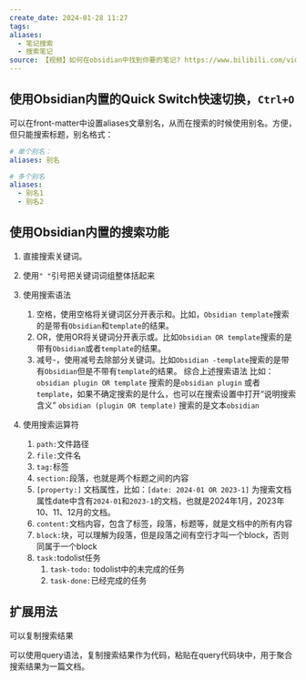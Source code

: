 ```yaml
---
create_date: 2024-01-28 11:27
tags: 
aliases:
  - 笔记搜索
  - 搜索笔记
source: 【视频】如何在obsidian中找到你要的笔记? https://www.bilibili.com/video/BV19b4y1P7RW
---
```


## 使用Obsidian内置的Quick Switch快速切换，`Ctrl+O`

可以在front-matter中设置aliases文章别名，从而在搜索的时候使用别名。方便，但只能搜索标题，别名格式：

```yml
# 单个别名：
aliases: 别名

# 多个别名
aliases: 
  - 别名1
  - 别名2
```

## 使用Obsidian内置的搜索功能

1. 直接搜索关键词。 

2. 使用`" "`引号把关键词词组整体括起来

3. 使用搜索语法
	1. 空格，使用空格将关键词区分开表示和。比如，`Obsidian template`搜索的是带有`Obsidian`和`template`的结果。
	2. OR，使用OR将关键词分开表示或。比如`Obsidian OR template`搜索的是带有`Obsidian`或者`template`的结果。
	3. 减号-，使用减号去除部分关键词。比如`Obsidian -template`搜索的是带有`Obsidian`但是不带有`template`的结果。
综合上述搜索语法
比如：
`obsidian plugin OR template` 
搜索的是`obsidian plugin` 或者 `template`，如果不确定搜索的是什么，也可以在搜索设置中打开“说明搜索含义”
`obsidian (plugin OR template)` 搜索的是文本`obsidian`

4. 使用搜索运算符
	1. `path:`文件路径
	2. `file:`文件名
	3. `tag:`标签
	4. `section:`段落，也就是两个标题之间的内容
	5. `[property:]` 文档属性，比如：`[date: 2024-01 OR 2023-1]` 为搜索文档属性date中含有`2024-01`和`2023-1`的文档，也就是2024年1月，2023年10、11、12月的文档。
	6. `content:`文档内容，包含了标签，段落，标题等，就是文档中的所有内容
	7. `block:`块，可以理解为段落，但是段落之间有空行才叫一个block，否则同属于一个block
	8. `task:`todolist任务
		1. `task-todo:` todolist中的未完成的任务
		2. `task-done:`已经完成的任务

## 扩展用法

可以复制搜索结果

可以使用query语法，复制搜索结果作为代码，粘贴在query代码块中，用于聚合搜索结果为一篇文档。

